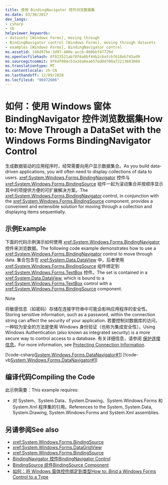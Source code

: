 ```yaml
---
title: 使用 BindingNavigator 控件浏览数据集
ms.date: 03/30/2017
dev_langs:
- csharp
- vb
helpviewer_keywords:
- datasets [Windows Forms], moving through
- BindingNavigator control [Windows Forms], moving through datasets
- examples [Windows Forms], BindingNavigator control
ms.assetid: 146d97be-3d97-400e-accb-860bbf47729d
ms.openlocfilehash: 8f023521ab78f6a0bf44b2c6afcbf618eb745ad9
ms.sourcegitcommit: 9f6df084c53a3da0ea657ed0d708a72213683084
ms.translationtype: MT
ms.contentlocale: zh-CN
ms.lasthandoff: 12/09/2020
ms.locfileid: "96972606"
---
```

# <a name="how-to-move-through-a-dataset-with-the-windows-forms-bindingnavigator-control"></a><span data-ttu-id="0abb2-102">如何：使用 Windows 窗体 BindingNavigator 控件浏览数据集</span><span class="sxs-lookup"><span data-stu-id="0abb2-102">How to: Move Through a DataSet with the Windows Forms BindingNavigator Control</span></span>

<span data-ttu-id="0abb2-103">生成数据驱动的应用程序时，经常需要向用户显示数据集合。</span><span class="sxs-lookup"><span data-stu-id="0abb2-103">As you build data-driven applications, you will often need to display collections of data to users.</span></span> <span data-ttu-id="0abb2-104"><xref:System.Windows.Forms.BindingNavigator> 控件与 <xref:System.Windows.Forms.BindingSource> 组件一起为滚动集合并按顺序显示其中的项提供方便的可扩展解决方案。</span><span class="sxs-lookup"><span data-stu-id="0abb2-104">The <xref:System.Windows.Forms.BindingNavigator> control, in conjunction with the <xref:System.Windows.Forms.BindingSource> component, provides a convenient and extensible solution for moving through a collection and displaying items sequentially.</span></span>  
  
## <a name="example"></a><span data-ttu-id="0abb2-105">示例</span><span class="sxs-lookup"><span data-stu-id="0abb2-105">Example</span></span>  

 <span data-ttu-id="0abb2-106">下面的代码示例演示如何使用 <xref:System.Windows.Forms.BindingNavigator> 控件来浏览数据。</span><span class="sxs-lookup"><span data-stu-id="0abb2-106">The following code example demonstrates how to use a <xref:System.Windows.Forms.BindingNavigator> control to move through data.</span></span> <span data-ttu-id="0abb2-107">集合包含在 <xref:System.Data.DataView> 中，后者使用 <xref:System.Windows.Forms.BindingSource> 组件绑定到 <xref:System.Windows.Forms.TextBox> 控件。</span><span class="sxs-lookup"><span data-stu-id="0abb2-107">The set is contained in a <xref:System.Data.DataView>, which is bound to a <xref:System.Windows.Forms.TextBox> control with a <xref:System.Windows.Forms.BindingSource> component.</span></span>  
  
> [!NOTE]
> <span data-ttu-id="0abb2-108">将敏感信息（如密码）存储在连接字符串中可能会影响应用程序的安全性。</span><span class="sxs-lookup"><span data-stu-id="0abb2-108">Storing sensitive information, such as a password, within the connection string can affect the security of your application.</span></span> <span data-ttu-id="0abb2-109">若要控制对数据库的访问，一种较为安全的方法是使用 Windows 身份验证（也称为集成安全性）。</span><span class="sxs-lookup"><span data-stu-id="0abb2-109">Using Windows Authentication (also known as integrated security) is a more secure way to control access to a database.</span></span> <span data-ttu-id="0abb2-110">有关详细信息，请参阅 [保护连接信息](/dotnet/framework/data/adonet/protecting-connection-information)。</span><span class="sxs-lookup"><span data-stu-id="0abb2-110">For more information, see [Protecting Connection Information](/dotnet/framework/data/adonet/protecting-connection-information).</span></span>  
  
 [!code-csharp[System.Windows.Forms.DataNavigator#1](~/samples/snippets/csharp/VS_Snippets_Winforms/System.Windows.Forms.DataNavigator/CS/form1.cs#1)]
 [!code-vb[System.Windows.Forms.DataNavigator#1](~/samples/snippets/visualbasic/VS_Snippets_Winforms/System.Windows.Forms.DataNavigator/VB/form1.vb#1)]  
  
## <a name="compiling-the-code"></a><span data-ttu-id="0abb2-111">编译代码</span><span class="sxs-lookup"><span data-stu-id="0abb2-111">Compiling the Code</span></span>  

 <span data-ttu-id="0abb2-112">此示例需要：</span><span class="sxs-lookup"><span data-stu-id="0abb2-112">This example requires:</span></span>  
  
- <span data-ttu-id="0abb2-113">对 System、System.Data、System.Drawing、System.Windows.Forms 和 System.Xml 程序集的引用。</span><span class="sxs-lookup"><span data-stu-id="0abb2-113">References to the System, System.Data, System.Drawing, System.Windows.Forms and System.Xml assemblies.</span></span>  
  
## <a name="see-also"></a><span data-ttu-id="0abb2-114">另请参阅</span><span class="sxs-lookup"><span data-stu-id="0abb2-114">See also</span></span>

- <xref:System.Windows.Forms.BindingSource>
- <xref:System.Windows.Forms.DataGridView>
- <xref:System.Windows.Forms.BindingSource>
- [<span data-ttu-id="0abb2-115">BindingNavigator 控件</span><span class="sxs-lookup"><span data-stu-id="0abb2-115">BindingNavigator Control</span></span>](bindingnavigator-control-windows-forms.md)
- [<span data-ttu-id="0abb2-116">BindingSource 组件</span><span class="sxs-lookup"><span data-stu-id="0abb2-116">BindingSource Component</span></span>](bindingsource-component.md)
- [<span data-ttu-id="0abb2-117">如何：将 Windows 窗体控件绑定到类型</span><span class="sxs-lookup"><span data-stu-id="0abb2-117">How to: Bind a Windows Forms Control to a Type</span></span>](how-to-bind-a-windows-forms-control-to-a-type.md)
